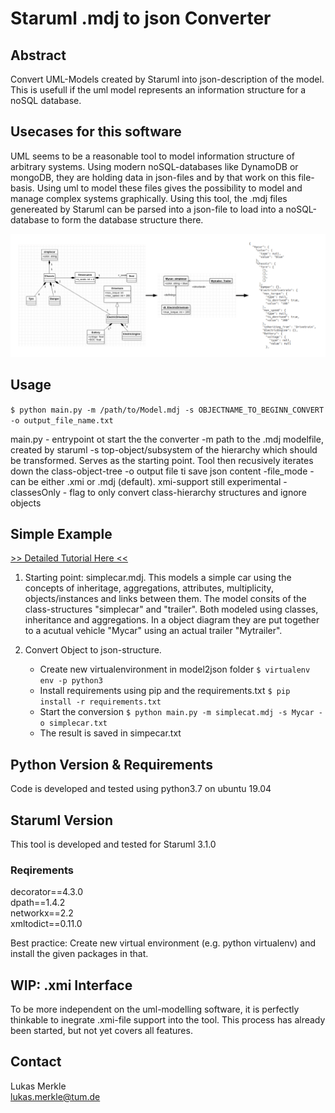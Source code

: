 # Staruml .mdj to json Converter
## Abstract
Convert UML-Models created by Staruml into json-description of the model. This is usefull if the uml model represents an information structure for a noSQL database. 

## Usecases for this software
UML seems to be a reasonable tool to model information structure of arbitrary systems. Using modern noSQL-databases like DynamoDB or mongoDB, they are holding data in json-files and by that work on this file-basis. Using uml to model these files gives the possibility to model and manage complex systems graphically. 
Using this tool, the .mdj files genereated by Staruml can be parsed into a json-file to load into a noSQL-database to form the database structure there.

![Principle](doc/principle.png)


## Usage
`$ python main.py -m /path/to/Model.mdj -s OBJECTNAME_TO_BEGINN_CONVERT -o output_file_name.txt`

main.py - entrypoint ot start the the converter
-m path to the .mdj modelfile, created by staruml
-s top-object/subsystem of the hierarchy which should be transformed. Serves as the starting point. Tool then recusively iterates down the class-object-tree
-o output file ti save json content
-file_mode - can be either .xmi or .mdj (default). xmi-support still experimental
-classesOnly - flag to only convert class-hierarchy structures and ignore objects


## Simple Example
[>> Detailed Tutorial Here <<](tutorial.md)

1. Starting point: simplecar.mdj. This models a simple car using the concepts of inheritage, aggregations, attributes, multiplicity, objects/instances and links between them.
The model consits of the class-structures "simplecar" and "trailer". Both modeled using classes, inheritance and aggregations. In a object diagram they are put together to a acutual vehicle "Mycar" using an actual trailer "Mytrailer". 

2. Convert Object to json-structure.
	* Create new virtualenvironment in model2json folder 
	`$ virtualenv env -p python3`
	* Install requirements using pip and the requirements.txt 
	`$ pip install -r requirements.txt`
	* Start the conversion 
	`$ python main.py -m simplecat.mdj -s Mycar -o simplecar.txt`
	* The result is saved in simpecar.txt


## Python Version & Requirements
Code is developed and tested using python3.7 on ubuntu 19.04

## Staruml Version
This tool is developed and tested for Staruml 3.1.0

### Reqirements
decorator==4.3.0  
dpath==1.4.2  
networkx==2.2  
xmltodict==0.11.0  

Best practice: Create new virtual environment (e.g. python virtualenv) and install the given packages in that.


## WIP: .xmi Interface
To be more independent on the uml-modelling software, it is perfectly thinkable to inegrate .xmi-file support into the tool. This process has already been started, but not yet covers all features. 

## Contact
Lukas Merkle  
lukas.merkle@tum.de
